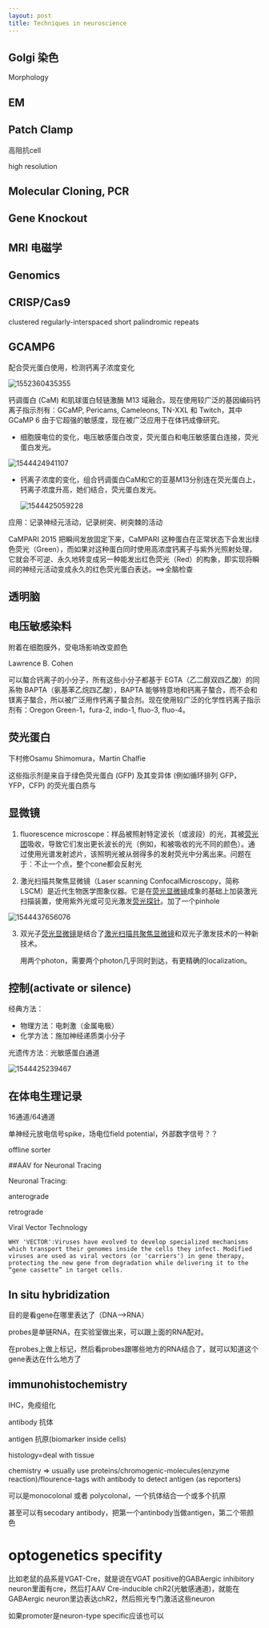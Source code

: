 ```yaml
---
layout: post
title: Techniques in neuroscience
---
```




## Golgi 染色
Morphology


## EM





## Patch Clamp

高阻抗cell

high resolution





## Molecular Cloning, PCR


## Gene Knockout


## MRI 电磁学


## Genomics


## CRISP/Cas9

clustered regularly-interspaced short palindromic repeats




## GCAMP6

 配合荧光蛋白使用，检测钙离子浓度变化

![1552360435355](C:\Blog\temp_posts\2018-12-07-techniques-in-neuroscience.assets\1552360435355.png)



钙调蛋白 (CaM) 和肌球蛋白轻链激酶 M13 域融合。现在使用较广泛的基因编码钙离子指示剂有：GCaMP, Pericams, Cameleons, TN-XXL 和 Twitch，其中 GCaMP 6 由于它超强的敏感度，现在被广泛应用于在体钙成像研究。

- 细胞膜电位的变化，电压敏感蛋白改变，荧光蛋白和电压敏感蛋白连接，荧光蛋白发光。

![1544424941107](C:\Blog\_posts\2018-12-07-techniques-in-neuroscience.assets\1544424941107.png)

- 钙离子浓度的变化，组合钙调蛋白CaM和它的亚基M13分别连在荧光蛋白上，钙离子浓度升高，她们结合，荧光蛋白发光。



  ![1544425059228](C:\Blog\_posts\2018-12-07-techniques-in-neuroscience.assets\1544425059228.png)



应用：记录神经元活动，记录树突、树突棘的活动

CaMPARI 2015 把瞬间发放固定下来，CaMPARI 这种蛋白在正常状态下会发出绿色荧光（Green），而如果对这种蛋白同时使用高浓度钙离子与紫外光照射处理，它就会不可逆、永久地转变成另一种能发出红色荧光（Red）的构象，即实现将瞬间的神经元活动变成永久的红色荧光蛋白表达。==>全脑检查



## 透明脑











## 电压敏感染料

附着在细胞膜外，受电场影响改变颜色

Lawrence B. Cohen

可以螯合钙离子的小分子，所有这些小分子都基于 EGTA（乙二醇双四乙酸）的同系物 BAPTA（氨基苯乙烷四乙酸），BAPTA  能够特意地和钙离子螯合，而不会和镁离子螯合，所以被广泛用作钙离子螯合剂。现在使用较广泛的化学性钙离子指示剂有：Oregon Green-1，fura-2, indo-1, fluo-3, fluo-4。







## 荧光蛋白

下村修Osamu Shimomura，Martin Chalfie

这些指示剂是来自于绿色荧光蛋白 (GFP) 及其变异体 (例如循环排列 GFP，YFP，CFP) 的荧光蛋白质与

## 显微镜

1. fluorescence microscope：样品被照射特定波长（或波段）的光，其被[荧光团](https://zh.wikipedia.org/w/index.php?title=%E8%8D%A7%E5%85%89%E5%9B%A2&action=edit&redlink=1)吸收，导致它们发出更长波长的光（例如，和被吸收的光不同的颜色）。通过使用光谱发射滤片，该照明光被从弱得多的发射荧光中分离出来。问题在于：不止一个点，整个cone都会反射光



2. 激光扫描共聚焦显微镜（Laser scanning ConfocalMicroscopy，简称LSCM）是近代生物医学图象仪器。它是在[荧光显微镜](https://baike.baidu.com/item/%E8%8D%A7%E5%85%89%E6%98%BE%E5%BE%AE%E9%95%9C/8063074)成象的基础上加装激光扫描装置，使用紫外光或可见光激发[荧光探针](https://baike.baidu.com/item/%E8%8D%A7%E5%85%89%E6%8E%A2%E9%92%88/2698663)。加了一个pinhole

![1544437656076](C:\Blog\_posts\2018-12-07-techniques-in-neuroscience.assets\1544437656076.png)



3. 双光子[荧光显微镜](https://baike.baidu.com/item/%E8%8D%A7%E5%85%89%E6%98%BE%E5%BE%AE%E9%95%9C/8063074)是结合了[激光扫描共聚焦显微镜](https://baike.baidu.com/item/%E6%BF%80%E5%85%89%E6%89%AB%E6%8F%8F%E5%85%B1%E8%81%9A%E7%84%A6%E6%98%BE%E5%BE%AE%E9%95%9C)和双光子激发技术的一种新技术。

   用两个photon，需要两个photon几乎同时到达，有更精确的localization。

## 控制(activate or silence)



经典方法：

- 物理方法：电刺激（金属电极）
- 化学方法：施加神经递质类小分子



光遗传方法：光敏感蛋白通道

![1544425239467](C:\Blog\_posts\2018-12-07-techniques-in-neuroscience.assets\1544425239467.png)





## 在体电生理记录

16通道/64通道

单神经元放电信号spike，场电位field potential，外部数字信号？？

offline sorter




##AAV for Neuronal Tracing

Neuronal Tracing:

anterograde

retrograde



Viral Vector Technology

```
WHY 'VECTOR':Viruses have evolved to develop specialized mechanisms which transport their genomes inside the cells they infect. Modified viruses are used as viral vectors (or 'carriers') in gene therapy, protecting the new gene from degradation while delivering it to the “gene cassette” in target cells.

```


## In situ hybridization

目的是看gene在哪里表达了（DNA-->RNA）

probes是单链RNA，在实验室做出来，可以跟上面的RNA配对。

在probes上做上标记，然后看probes跟哪些地方的RNA结合了，就可以知道这个gene表达在什么地方了




## immunohistochemistry

IHC，免疫组化

antibody 抗体

antigen 抗原(biomarker inside cells)

histology=deal with tissue

chemistry => usually use proteins/chromogenic-molecules(enzyme reaction)/flourence-tags with antibody to detect antigen (as reporters)



可以是monocolonal 或者 polycolonal，一个抗体结合一个或多个抗原

甚至可以有secodary antibody，把第一个antinbody当做antigen，第二个带颜色


# optogenetics specifity

比如老鼠的品系是VGAT-Cre，就是说在VGAT positive的GABAergic inhibitory neuron里面有cre，然后打AAV Cre-inducible chR2(光敏感通道)，就能在GABAergic neuron里边表达chR2，然后照光专门激活这些neuron

如果promoter是neuron-type specific应该也可以